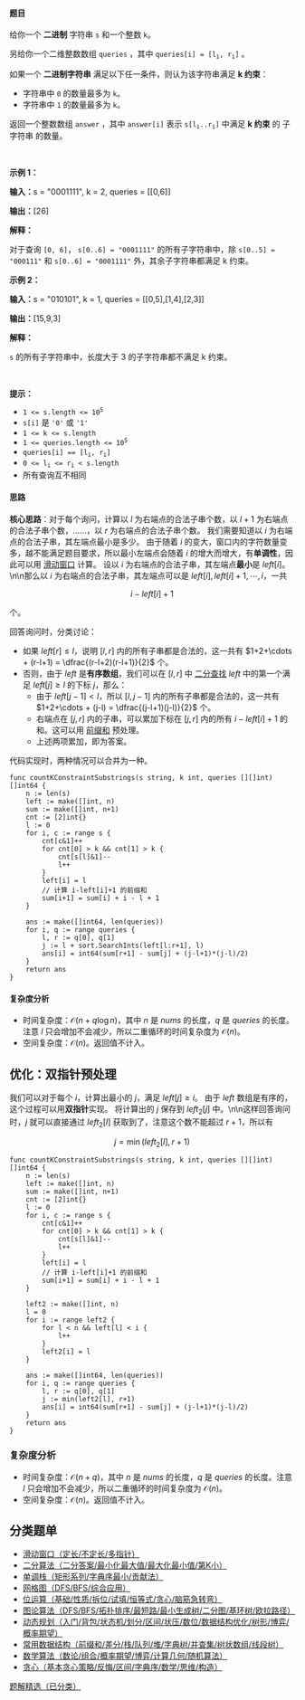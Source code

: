 #### 题目

<p>给你一个 <strong>二进制</strong> 字符串 <code>s</code> 和一个整数 <code>k</code>。</p>

<p>另给你一个二维整数数组 <code>queries</code> ，其中 <code>queries[i] = [l<sub>i</sub>, r<sub>i</sub>]</code> 。</p>

<p>如果一个 <strong>二进制字符串</strong> 满足以下任一条件，则认为该字符串满足 <strong>k 约束</strong>：</p>

<ul>
	<li>字符串中 <code>0</code> 的数量最多为 <code>k</code>。</li>
	<li>字符串中 <code>1</code> 的数量最多为 <code>k</code>。</li>
</ul>

<p>返回一个整数数组 <code>answer</code> ，其中 <code>answer[i]</code> 表示 <code>s[l<sub>i</sub>..r<sub>i</sub>]</code> 中满足 <strong>k 约束</strong> 的 <span data-keyword="substring-nonempty">子字符串</span> 的数量。</p>

<p>&nbsp;</p>

<p><strong class="example">示例 1：</strong></p>

<div class="example-block">
<p><strong>输入：</strong><span class="example-io">s = "0001111", k = 2, queries = [[0,6]]</span></p>

<p><strong>输出：</strong><span class="example-io">[26]</span></p>

<p><strong>解释：</strong></p>

<p>对于查询 <code>[0, 6]</code>， <code>s[0..6] = "0001111"</code> 的所有子字符串中，除 <code>s[0..5] = "000111"</code> 和 <code>s[0..6] = "0001111"</code> 外，其余子字符串都满足 k 约束。</p>
</div>

<p><strong class="example">示例 2：</strong></p>

<div class="example-block">
<p><strong>输入：</strong><span class="example-io">s = "010101", k = 1, queries = [[0,5],[1,4],[2,3]]</span></p>

<p><strong>输出：</strong><span class="example-io">[15,9,3]</span></p>

<p><strong>解释：</strong></p>

<p><code>s</code> 的所有子字符串中，长度大于 3 的子字符串都不满足 k 约束。</p>
</div>

<p>&nbsp;</p>

<p><strong>提示：</strong></p>

<ul>
	<li><code>1 &lt;= s.length &lt;= 10<sup>5</sup></code></li>
	<li><code>s[i]</code> 是 <code>'0'</code> 或 <code>'1'</code></li>
	<li><code>1 &lt;= k &lt;= s.length</code></li>
	<li><code>1 &lt;= queries.length &lt;= 10<sup>5</sup></code></li>
	<li><code>queries[i] == [l<sub>i</sub>, r<sub>i</sub>]</code></li>
	<li><code>0 &lt;= l<sub>i</sub> &lt;= r<sub>i</sub> &lt; s.length</code></li>
	<li>所有查询互不相同</li>
</ul>

#### 思路

**核心思路**：对于每个询问，计算以 $l$ 为右端点的合法子串个数，以 $l+1$ 为右端点的合法子串个数，……，以 $r$ 为右端点的合法子串个数。
我们需要知道以 $i$ 为右端点的合法子串，其左端点最小是多少。
由于随着 $i$ 的变大，窗口内的字符数量变多，越不能满足题目要求，所以最小左端点会随着 $i$ 的增大而增大，有**单调性**，因此可以用 [滑动窗口](https://www.bilibili.com/video/BV1hd4y1r7Gq/) 计算。
设以 $i$ 为右端点的合法子串，其左端点**最小**是 $\textit{left}[i]$。\n\n那么以 $i$ 为右端点的合法子串，其左端点可以是 $\textit{left}[i],\textit{left}[i]+1, \cdots, i$，一共 

$$
i-\textit{left}[i]+1
$$ 

个。

回答询问时，分类讨论：
- 如果 $\textit{left}[r] \le l$，说明 $[l,r]$ 内的所有子串都是合法的，这一共有 $1+2+\cdots + (r-l+1) = \dfrac{(r-l+2)(r-l+1)}{2}$ 个。
- 否则，由于 $\textit{left}$ 是**有序数组**，我们可以在 $[l,r]$ 中 [二分查找](https://www.bilibili.com/video/BV1AP41137w7/) $\textit{left}$ 中的第一个满足 $\textit{left}[j]\ge l$ 的下标 $j$，那么：
  - 由于 $\textit{left}[j-1] < l$，所以 $[l,j-1]$ 内的所有子串都是合法的，这一共有 $1+2+\cdots + (j-l) = \dfrac{(j-l+1)(j-l)}{2}$ 个。
  - 右端点在 $[j,r]$ 内的子串，可以累加下标在 $[j,r]$ 内的所有 $i-\textit{left}[i]+1$ 的和。这可以用 [前缀和](https://leetcode.cn/problems/range-sum-query-immutable/solution/qian-zhui-he-ji-qi-kuo-zhan-fu-ti-dan-py-vaar/) 预处理。
  - 上述两项累加，即为答案。
  
代码实现时，两种情况可以合并为一种。

``` 
func countKConstraintSubstrings(s string, k int, queries [][]int) []int64 {
	n := len(s)
	left := make([]int, n)
	sum := make([]int, n+1)
	cnt := [2]int{}
	l := 0
	for i, c := range s {
		cnt[c&1]++
		for cnt[0] > k && cnt[1] > k {
			cnt[s[l]&1]--
			l++
		}
		left[i] = l
		// 计算 i-left[i]+1 的前缀和
		sum[i+1] = sum[i] + i - l + 1
	}

	ans := make([]int64, len(queries))
	for i, q := range queries {
		l, r := q[0], q[1]
		j := l + sort.SearchInts(left[l:r+1], l)
		ans[i] = int64(sum[r+1] - sum[j] + (j-l+1)*(j-l)/2)
	}
	return ans
}
```

#### 复杂度分析

- 时间复杂度：$\mathcal{O}(n+q\log n)$，其中 $n$ 是 $\textit{nums}$ 的长度，$q$ 是 $\textit{queries}$ 的长度。注意 $\textit{l}$ 只会增加不会减少，所以二重循环的时间复杂度为 $\mathcal{O}(n)$。
- 空间复杂度：$\mathcal{O}(n)$。返回值不计入。

## 优化：双指针预处理

我们可以对于每个 $i$，计算出最小的 $j$，满足 $\textit{left}[j]\ge i$。
由于 $\textit{left}$ 数组是有序的，这个过程可以用**双指针**实现。
将计算出的 $j$ 保存到 $\textit{left}_2[j]$ 中。\n\n这样回答询问时，$j$ 就可以直接通过 $\textit{left}_2[l]$ 获取到了，注意这个数不能超过 $r+1$，所以有

$$
j = \min(\textit{left}_2[l], r+1)
$$

``` 
func countKConstraintSubstrings(s string, k int, queries [][]int) []int64 {
	n := len(s)
	left := make([]int, n)
	sum := make([]int, n+1)
	cnt := [2]int{}
	l := 0
	for i, c := range s {
		cnt[c&1]++
		for cnt[0] > k && cnt[1] > k {
			cnt[s[l]&1]--
			l++
		}
		left[i] = l
		// 计算 i-left[i]+1 的前缀和
		sum[i+1] = sum[i] + i - l + 1
	}

	left2 := make([]int, n)
	l = 0
	for i := range left2 {
		for l < n && left[l] < i {
			l++
		}
		left2[i] = l
	}

	ans := make([]int64, len(queries))
	for i, q := range queries {
		l, r := q[0], q[1]
		j := min(left2[l], r+1)
		ans[i] = int64(sum[r+1] - sum[j] + (j-l+1)*(j-l)/2)
	}
	return ans
}
```

### 复杂度分析

- 时间复杂度：$\mathcal{O}(n+q)$，其中 $n$ 是 $\textit{nums}$ 的长度，$q$ 是 $\textit{queries}$ 的长度。注意 $\textit{l}$ 只会增加不会减少，所以二重循环的时间复杂度为 $\mathcal{O}(n)$。
- 空间复杂度：$\mathcal{O}(n)$。返回值不计入。

## 分类题单

- [滑动窗口（定长/不定长/多指针）](https://leetcode.cn/circle/discuss/0viNMK/)
- [二分算法（二分答案/最小化最大值/最大化最小值/第K小）](https://leetcode.cn/circle/discuss/SqopEo/)
- [单调栈（矩形系列/字典序最小/贡献法）](https://leetcode.cn/circle/discuss/9oZFK9/)
- [网格图（DFS/BFS/综合应用）](https://leetcode.cn/circle/discuss/YiXPXW/)
- [位运算（基础/性质/拆位/试填/恒等式/贪心/脑筋急转弯）](https://leetcode.cn/circle/discuss/dHn9Vk/)
- [图论算法（DFS/BFS/拓扑排序/最短路/最小生成树/二分图/基环树/欧拉路径）](https://leetcode.cn/circle/discuss/01LUak/)
- [动态规划（入门/背包/状态机/划分/区间/状压/数位/数据结构优化/树形/博弈/概率期望）](https://leetcode.cn/circle/discuss/tXLS3i/)
- [常用数据结构（前缀和/差分/栈/队列/堆/字典树/并查集/树状数组/线段树）](https://leetcode.cn/circle/discuss/mOr1u6/)
- [数学算法（数论/组合/概率期望/博弈/计算几何/随机算法）](https://leetcode.cn/circle/discuss/IYT3ss/)
- [贪心（基本贪心策略/反悔/区间/字典序/数学/思维/构造）](https://leetcode.cn/circle/discuss/g6KTKL/)

[题解精选（已分类）](https://github.com/EndlessCheng/codeforces-go/blob/master/leetcode/SOLUTIONS.md)